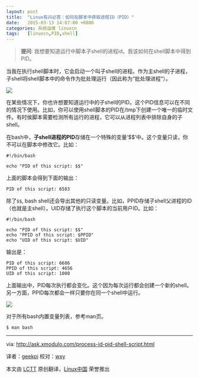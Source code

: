 ```yaml
---
layout: post
title:	"Linux有问必答：如何在脚本中获取进程ID（PID）"
date:	2015-03-13 14:07:00 +0800 
categories:	系统运维 linuxcn 
tags:	[linuxcn,PID,shell]
---
```




> 
> **提问**: 我想要知道运行中脚本子shell的进程id。我该如何在shell脚本中得到PID。
> 
> 
> 


当我在执行shell脚本时，它会启动一个叫子shell的进程。作为主shell的子进程，子shell将shell脚本中的命令作为批处理运行（因此称为“批处理进程”）。


![](/Asserts/Images//attachment/album/201503/13/102017pod3mofmomoeerio.png)


在某些情况下，你也许想要知道运行中的子shell的PID。这个PID信息可以在不同的情况下使用。比如，你可以使用shell脚本的PID在/tmp下创建一个唯一的临时文件。有时侯脚本需要检测所有运行的进程，它可以从进程列表中排除自身的子shell。


在bash中，**子shell进程的PID**存储在一个特殊的变量‘$$’中。这个变量只读，你不可以在脚本中修改它。比如：



```
#!/bin/bash

echo "PID of this script: $$"

```

上面的脚本会得到下面的输出：



```
PID of this script: 6583

```

除了`$$`, bash shell还会导出其他的只读变量。比如，PPID存储子shell父进程的ID（也就是主shell）。UID存储了执行这个脚本的当前用户ID。比如：



```
#!/bin/bash

echo "PID of this script: $$"
echo "PPID of this script: $PPID"
echo "UID of this script: $UID"

```

输出是：



```
PID of this script: 6686
PPID of this script: 4656
UID of this script: 1000

```

上面输出中，PID每次执行都会变化。这个因为每次运行都会创建一个新的shell。另一方面，PPID每次都会一样只要你在同一个shell中运行。


![](/Asserts/Images//attachment/album/201503/13/102025wzgz7m0pmgl0zrpp.jpg)


对于所有bash内置变量列表，参考man页。



```
$ man bash

```



---


via: <http://ask.xmodulo.com/process-id-pid-shell-script.html>


译者：[geekpi](https://github.com/geekpi) 校对：[wxy](https://github.com/wxy)


本文由 [LCTT](https://github.com/LCTT/TranslateProject) 原创翻译，[Linux中国](http://linux.cn/) 荣誉推出
